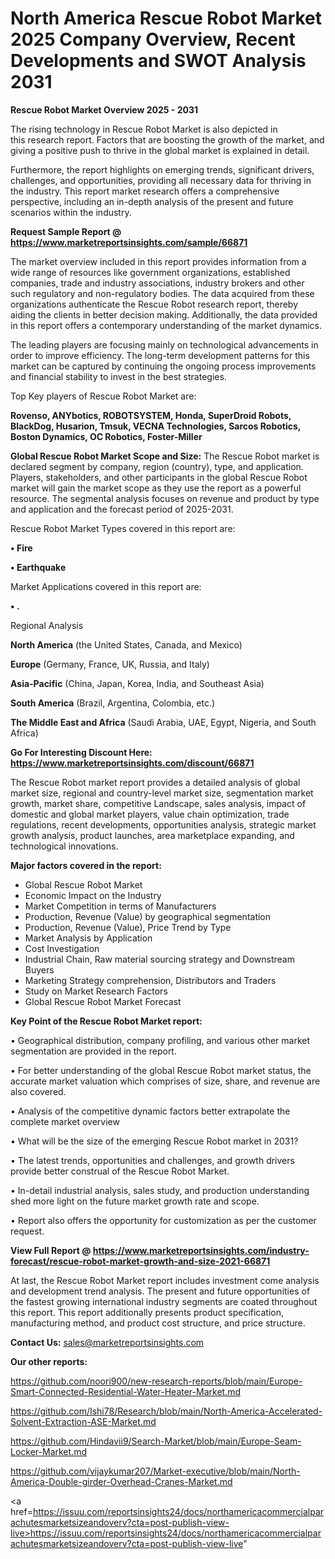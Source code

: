 # North America Rescue Robot Market 2025 Company Overview, Recent Developments and SWOT Analysis 2031

<Strong> Rescue Robot Market Overview 2025 - 2031</strong>

The rising technology in Rescue Robot Market is also depicted in this research report. Factors that are boosting the growth of the market, and giving a positive push to thrive in the global market is explained in detail.

Furthermore, the report highlights on emerging trends, significant drivers, challenges, and opportunities, providing all necessary data for thriving in the industry. This report market research offers a comprehensive perspective, including an in-depth analysis of the present and future scenarios within the industry.

<strong>Request Sample Report @ <a href=https://www.marketreportsinsights.com/sample/66871>https://www.marketreportsinsights.com/sample/66871</a></strong>

The market overview included in this report provides information from a wide range of resources like government organizations, established companies, trade and industry associations, industry brokers and other such regulatory and non-regulatory bodies. The data acquired from these organizations authenticate the Rescue Robot research report, thereby aiding the clients in better decision making. Additionally, the data provided in this report offers a contemporary understanding of the market dynamics.

The leading players are focusing mainly on technological advancements in order to improve efficiency. The long-term development patterns for this market can be captured by continuing the ongoing process improvements and financial stability to invest in the best strategies.

Top Key players of Rescue Robot Market are:

<strong>Rovenso, ANYbotics, ROBOTSYSTEM, Honda, SuperDroid Robots, BlackDog, Husarion, Tmsuk, VECNA Technologies, Sarcos Robotics, Boston Dynamics, OC Robotics, Foster-Miller</strong>

<strong><b>Global Rescue Robot Market Scope and Size:</b></strong>
The Rescue Robot market is declared segment by company, region (country), type, and application. Players, stakeholders, and other participants in the global Rescue Robot market will gain the market scope as they use the report as a powerful resource. The segmental analysis focuses on revenue and product by type and application and the forecast period of 2025-2031.

Rescue Robot Market Types covered in this report are:

<strong>• Fire

• Earthquake</strong>

Market Applications covered in this report are:

<strong>• .</strong> 

Regional Analysis

<strong>North America</strong> (the United States, Canada, and Mexico)

<strong>Europe</strong> (Germany, France, UK, Russia, and Italy)

<strong>Asia-Pacific</strong> (China, Japan, Korea, India, and Southeast Asia)

<strong>South America</strong> (Brazil, Argentina, Colombia, etc.)

<strong>The Middle East and Africa</strong> (Saudi Arabia, UAE, Egypt, Nigeria, and South Africa)

<strong>Go For Interesting Discount Here: <a href=https://www.marketreportsinsights.com/discount/66871>https://www.marketreportsinsights.com/discount/66871</a></strong>

The Rescue Robot market report provides a detailed analysis of global market size, regional and country-level market size, segmentation market growth, market share, competitive Landscape, sales analysis, impact of domestic and global market players, value chain optimization, trade regulations, recent developments, opportunities analysis, strategic market growth analysis, product launches, area marketplace expanding, and technological innovations.

<strong><b>Major factors covered in the report:</b></strong>
<ul>
  <li>Global Rescue Robot Market </li>
  <li>Economic Impact on the Industry</li>
  <li>Market Competition in terms of Manufacturers</li>
  <li>Production, Revenue (Value) by geographical segmentation</li>
  <li>Production, Revenue (Value), Price Trend by Type</li>
  <li>Market Analysis by Application</li>
  <li>Cost Investigation</li>
  <li>Industrial Chain, Raw material sourcing strategy and Downstream Buyers</li>
  <li>Marketing Strategy comprehension, Distributors and Traders</li>
  <li>Study on Market Research Factors</li>
  <li>Global Rescue Robot Market Forecast</li>
</ul>

<strong><b>Key Point of the Rescue Robot Market report:</b></strong>

• Geographical distribution, company profiling, and various other market segmentation are provided in the report.

• For better understanding of the global Rescue Robot market status, the accurate market valuation which comprises of size, share, and revenue are also covered.

• Analysis of the competitive dynamic factors better extrapolate the complete market overview

• What will be the size of the emerging Rescue Robot market in 2031?

• The latest trends, opportunities and challenges, and growth drivers provide better construal of the Rescue Robot Market.

• In-detail industrial analysis, sales study, and production understanding shed more light on the future market growth rate and scope.

• Report also offers the opportunity for customization as per the customer request.

<strong><b>View Full Report @ <a href=https://www.marketreportsinsights.com/industry-forecast/rescue-robot-market-growth-and-size-2021-66871>https://www.marketreportsinsights.com/industry-forecast/rescue-robot-market-growth-and-size-2021-66871</a></b></strong>


At last, the Rescue Robot Market report includes investment come analysis and development trend analysis. The present and future opportunities of the fastest growing international industry segments are coated throughout this report. This report additionally presents product specification, manufacturing method, and product cost structure, and price structure.

<strong>Contact Us:</strong>
sales@marketreportsinsights.com

<strong>Our other reports:</strong>

<a href=https://github.com/noori900/new-research-reports/blob/main/Europe-Smart-Connected-Residential-Water-Heater-Market.md>https://github.com/noori900/new-research-reports/blob/main/Europe-Smart-Connected-Residential-Water-Heater-Market.md</a>

<a href=https://github.com/Ishi78/Research/blob/main/North-America-Accelerated-Solvent-Extraction-ASE-Market.md>https://github.com/Ishi78/Research/blob/main/North-America-Accelerated-Solvent-Extraction-ASE-Market.md</a>

<a href=https://github.com/Hindavii9/Search-Market/blob/main/Europe-Seam-Locker-Market.md>https://github.com/Hindavii9/Search-Market/blob/main/Europe-Seam-Locker-Market.md</a>

<a href=https://github.com/vijaykumar207/Market-executive/blob/main/North-America-Double-girder-Overhead-Cranes-Market.md>https://github.com/vijaykumar207/Market-executive/blob/main/North-America-Double-girder-Overhead-Cranes-Market.md</a>

<a href=https://issuu.com/reportsinsights24/docs/northamericacommercialparachutesmarketsizeandoverv?cta=post-publish-view-live>https://issuu.com/reportsinsights24/docs/northamericacommercialparachutesmarketsizeandoverv?cta=post-publish-view-live</a>"

